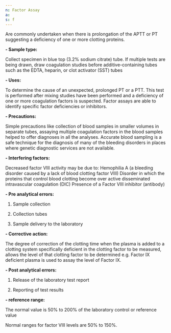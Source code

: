 ```yaml
---
n: Factor Assay
a: 
s: f
---
```


Are commonly undertaken when there is prolongation of the APTT or PT suggesting a deficiency of one or more clotting proteins.

__-	Sample type:__

Collect specimen in blue top (3.2% sodium citrate) tube. If multiple tests are being drawn, draw coagulation studies before additive-containing tubes such as the EDTA, heparin, or clot activator (SST) tubes

__-	Uses:__

 To determine the cause of an unexpected, prolonged PT or a PTT. This test is performed after mixing studies have been performed and a deficiency of one or more coagulation factors is suspected. Factor assays are able to identify specific factor deficiencies or inhibitors.

__-	Precautions:__ 

 Simple precautions like collection of blood samples in smaller volumes in separate tubes, assaying multiple coagulation factors in the blood samples helped to offer diagnoses in all the analyses. Accurate blood sampling is a safe technique for the diagnosis of many of the bleeding disorders in places where genetic diagnostic services are not available.

__-	Interfering factors:__

Decreased factor VIII activity may be due to: Hemophilia A (a bleeding disorder caused by a lack of blood clotting factor VIII) Disorder in which the proteins that control blood clotting become over active disseminated intravascular coagulation (DIC) Presence of a Factor VIII inhibitor (antibody)

__-	Pre analytical errors:__

1)	Sample collection 

2)	Collection tubes

3)	Sample delivery to the laboratory

__-	Corrective action:__

The degree of correction of the clotting time when the plasma is added to a clotting system specifically deficient in the clotting factor to be measured, allows the level of that clotting factor to be determined e.g. Factor IX deficient plasma is used to assay the level of Factor IX.

__-	Post analytical errors:__

1)	Release of the laboratory test report

2)	Reporting of test results

__-	reference range:__

The normal value is 50% to 200% of the laboratory control or reference value

Normal ranges for factor VIII levels are 50% to 150%.